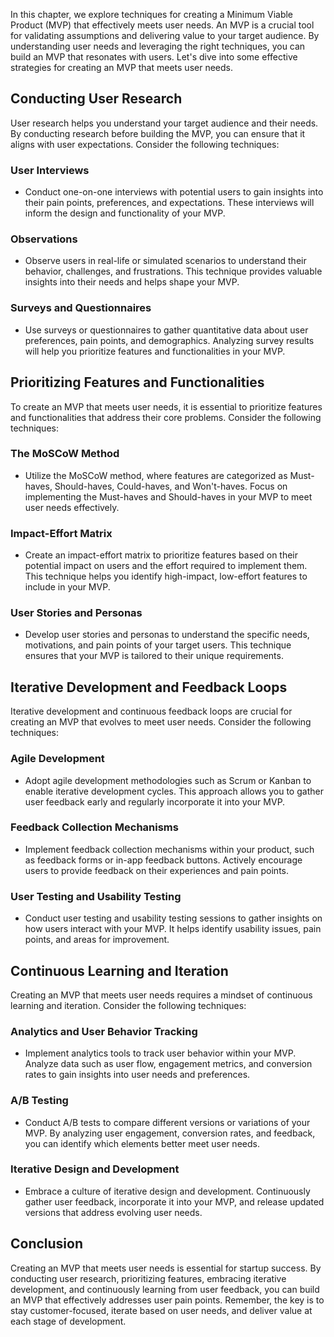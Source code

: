 
In this chapter, we explore techniques for creating a Minimum Viable Product (MVP) that effectively meets user needs. An MVP is a crucial tool for validating assumptions and delivering value to your target audience. By understanding user needs and leveraging the right techniques, you can build an MVP that resonates with users. Let's dive into some effective strategies for creating an MVP that meets user needs.

Conducting User Research
------------------------

User research helps you understand your target audience and their needs. By conducting research before building the MVP, you can ensure that it aligns with user expectations. Consider the following techniques:

### User Interviews

* Conduct one-on-one interviews with potential users to gain insights into their pain points, preferences, and expectations. These interviews will inform the design and functionality of your MVP.

### Observations

* Observe users in real-life or simulated scenarios to understand their behavior, challenges, and frustrations. This technique provides valuable insights into their needs and helps shape your MVP.

### Surveys and Questionnaires

* Use surveys or questionnaires to gather quantitative data about user preferences, pain points, and demographics. Analyzing survey results will help you prioritize features and functionalities in your MVP.

Prioritizing Features and Functionalities
-----------------------------------------

To create an MVP that meets user needs, it is essential to prioritize features and functionalities that address their core problems. Consider the following techniques:

### The MoSCoW Method

* Utilize the MoSCoW method, where features are categorized as Must-haves, Should-haves, Could-haves, and Won't-haves. Focus on implementing the Must-haves and Should-haves in your MVP to meet user needs effectively.

### Impact-Effort Matrix

* Create an impact-effort matrix to prioritize features based on their potential impact on users and the effort required to implement them. This technique helps you identify high-impact, low-effort features to include in your MVP.

### User Stories and Personas

* Develop user stories and personas to understand the specific needs, motivations, and pain points of your target users. This technique ensures that your MVP is tailored to their unique requirements.

Iterative Development and Feedback Loops
----------------------------------------

Iterative development and continuous feedback loops are crucial for creating an MVP that evolves to meet user needs. Consider the following techniques:

### Agile Development

* Adopt agile development methodologies such as Scrum or Kanban to enable iterative development cycles. This approach allows you to gather user feedback early and regularly incorporate it into your MVP.

### Feedback Collection Mechanisms

* Implement feedback collection mechanisms within your product, such as feedback forms or in-app feedback buttons. Actively encourage users to provide feedback on their experiences and pain points.

### User Testing and Usability Testing

* Conduct user testing and usability testing sessions to gather insights on how users interact with your MVP. It helps identify usability issues, pain points, and areas for improvement.

Continuous Learning and Iteration
---------------------------------

Creating an MVP that meets user needs requires a mindset of continuous learning and iteration. Consider the following techniques:

### Analytics and User Behavior Tracking

* Implement analytics tools to track user behavior within your MVP. Analyze data such as user flow, engagement metrics, and conversion rates to gain insights into user needs and preferences.

### A/B Testing

* Conduct A/B tests to compare different versions or variations of your MVP. By analyzing user engagement, conversion rates, and feedback, you can identify which elements better meet user needs.

### Iterative Design and Development

* Embrace a culture of iterative design and development. Continuously gather user feedback, incorporate it into your MVP, and release updated versions that address evolving user needs.

Conclusion
-----------------------------------------------

Creating an MVP that meets user needs is essential for startup success. By conducting user research, prioritizing features, embracing iterative development, and continuously learning from user feedback, you can build an MVP that effectively addresses user pain points. Remember, the key is to stay customer-focused, iterate based on user needs, and deliver value at each stage of development.
